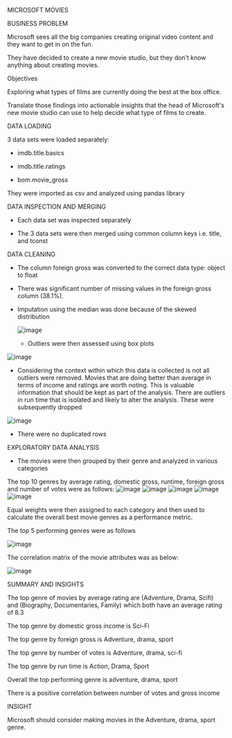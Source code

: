MICROSOFT MOVIES

BUSINESS PROBLEM

Microsoft sees all the big companies creating original video content and they want to get in on the fun. 

They have decided to create a new movie studio, but they don’t know anything about creating movies.

Objectives

Exploring what types of films are currently doing the best at the box office. 

Translate those findings into actionable insights that the head of Microsoft's new movie studio can use to help decide what type of films to create.

DATA LOADING

3 data sets were loaded separately:

- imdb.title.basics
  
- imdb.title.ratings
  
- bom.movie_gross

They were imported as csv and analyzed using pandas library

DATA INSPECTION AND MERGING

- Each data set was inspected separately
  
- The 3 data sets were then merged using common column keys i.e. title, and tconst

DATA CLEANING
- The column foreign gross was converted to the correct data type: object to float
  
- There was significant number of missing values in the foreign gross column (38.1%).
  
- Imputation using the median was done because of the skewed distribution

  ![image](https://github.com/FelixMburu/Project-1-Felix-Mburu/assets/151352303/e391590e-c6ec-4d6f-b417-e1bf6e85095b)

  - Outliers were then assessed using box plots
    
![image](https://github.com/FelixMburu/Project-1-Felix-Mburu/assets/151352303/91a31e6b-ed19-4907-8579-a60aae47b928)


- Considering the context within which this data is collected is not all outliers were removed. Movies that are doing better than average in terms of income and ratings are worth noting. This is valuable information that should be kept as part of the analysis. There are outliers in run time that is isolated and likely to alter the analysis. These were subsequently dropped

![image](https://github.com/FelixMburu/Project-1-Felix-Mburu/assets/151352303/a0bdae87-0752-42d9-84b7-e2a8f1c43374)

- There were no duplicated rows

EXPLORATORY DATA ANALYSIS
- The movies were then grouped by their genre and analyzed in various categories
  
The top 10 genres by average rating, domestic gross, runtime, foreign gross and number of votes were as follows:
![image](https://github.com/FelixMburu/Project-1-Felix-Mburu/assets/151352303/1f1107c1-2d97-4092-ae5c-23864fd46229)
![image](https://github.com/FelixMburu/Project-1-Felix-Mburu/assets/151352303/b15e0bf2-d8d3-4632-8fe4-dd224d3c6397)
![image](https://github.com/FelixMburu/Project-1-Felix-Mburu/assets/151352303/9872915e-e23c-4d00-b291-071c7ecc7249)
![image](https://github.com/FelixMburu/Project-1-Felix-Mburu/assets/151352303/51b5190a-f346-48e1-92ac-32ee96b6cbcb)
![image](https://github.com/FelixMburu/Project-1-Felix-Mburu/assets/151352303/972c2849-77b6-4178-81ab-945e043cec4e)

Equal weights were then assigned to each category and then used to calculate the overall best movie genres as a performance metric.

The top 5 performing genres were as follows

![image](https://github.com/FelixMburu/Project-1-Felix-Mburu/assets/151352303/4c9fff99-60dd-488e-9460-1e8abb58c5d3)

The correlation matrix of the movie attributes was as below:

![image](https://github.com/FelixMburu/Project-1-Felix-Mburu/assets/151352303/1ff1006d-1d2e-4d84-9128-0030f405a7e3)

SUMMARY AND INSIGHTS

The top genre of movies by average rating are (Adventure, Drama, Scifi) and (Biography, Documentaries, Family) which both have an average rating of 8.3

The top genre by domestic gross income is Sci-Fi

The top genre by foreign gross is Adventure, drama, sport

The top genre by number of votes is Adventure, drama, sci-fi

The top genre by run time is Action, Drama, Sport

Overall the top performing genre is adventure, drama, sport

There is a positive correlation between number of votes and gross income

INSIGHT

Microsoft should consider making movies in the Adventure, drama, sport genre.

